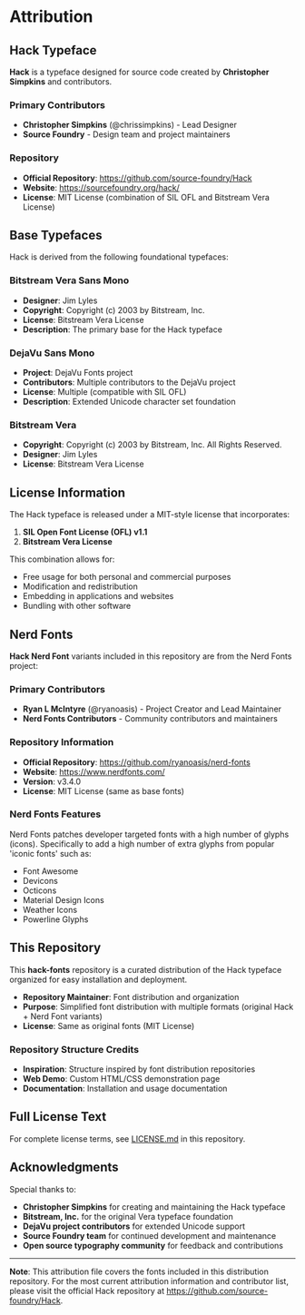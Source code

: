 # Attribution

## Hack Typeface

**Hack** is a typeface designed for source code created by **Christopher Simpkins** and contributors.

### Primary Contributors
- **Christopher Simpkins** (@chrissimpkins) - Lead Designer
- **Source Foundry** - Design team and project maintainers

### Repository
- **Official Repository**: https://github.com/source-foundry/Hack
- **Website**: https://sourcefoundry.org/hack/
- **License**: MIT License (combination of SIL OFL and Bitstream Vera License)

## Base Typefaces

Hack is derived from the following foundational typefaces:

### Bitstream Vera Sans Mono
- **Designer**: Jim Lyles
- **Copyright**: Copyright (c) 2003 by Bitstream, Inc.
- **License**: Bitstream Vera License
- **Description**: The primary base for the Hack typeface

### DejaVu Sans Mono
- **Project**: DejaVu Fonts project
- **Contributors**: Multiple contributors to the DejaVu project
- **License**: Multiple (compatible with SIL OFL)
- **Description**: Extended Unicode character set foundation

### Bitstream Vera
- **Copyright**: Copyright (c) 2003 by Bitstream, Inc. All Rights Reserved.
- **Designer**: Jim Lyles
- **License**: Bitstream Vera License

## License Information

The Hack typeface is released under a MIT-style license that incorporates:

1. **SIL Open Font License (OFL) v1.1**
2. **Bitstream Vera License**

This combination allows for:
- Free usage for both personal and commercial purposes
- Modification and redistribution
- Embedding in applications and websites
- Bundling with other software

## Nerd Fonts

**Hack Nerd Font** variants included in this repository are from the Nerd Fonts project:

### Primary Contributors
- **Ryan L McIntyre** (@ryanoasis) - Project Creator and Lead Maintainer
- **Nerd Fonts Contributors** - Community contributors and maintainers

### Repository Information
- **Official Repository**: https://github.com/ryanoasis/nerd-fonts
- **Website**: https://www.nerdfonts.com/
- **Version**: v3.4.0
- **License**: MIT License (same as base fonts)

### Nerd Fonts Features
Nerd Fonts patches developer targeted fonts with a high number of glyphs (icons). Specifically to add a high number of extra glyphs from popular 'iconic fonts' such as:
- Font Awesome
- Devicons  
- Octicons
- Material Design Icons
- Weather Icons
- Powerline Glyphs

## This Repository

This **hack-fonts** repository is a curated distribution of the Hack typeface organized for easy installation and deployment.

- **Repository Maintainer**: Font distribution and organization
- **Purpose**: Simplified font distribution with multiple formats (original Hack + Nerd Font variants)
- **License**: Same as original fonts (MIT License)

### Repository Structure Credits
- **Inspiration**: Structure inspired by font distribution repositories
- **Web Demo**: Custom HTML/CSS demonstration page
- **Documentation**: Installation and usage documentation

## Full License Text

For complete license terms, see [LICENSE.md](LICENSE.md) in this repository.

## Acknowledgments

Special thanks to:
- **Christopher Simpkins** for creating and maintaining the Hack typeface
- **Bitstream, Inc.** for the original Vera typeface foundation  
- **DejaVu project contributors** for extended Unicode support
- **Source Foundry team** for continued development and maintenance
- **Open source typography community** for feedback and contributions

---

**Note**: This attribution file covers the fonts included in this distribution repository. For the most current attribution information and contributor list, please visit the official Hack repository at https://github.com/source-foundry/Hack.